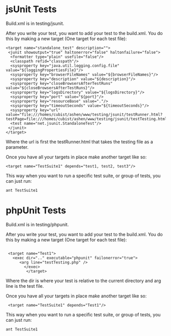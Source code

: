 # jsUnit Tests #

Build.xml is in testing/jsunit.

After you write your test, you want to add your test to the build.xml. You do this by making a new target (One target for each test file):
```
<target name="standalone_test" description="">
 <junit showoutput="true" haltonerror="false" haltonfailure="false">
  <formatter type="plain" usefile="false"/>
  <classpath refid="classpath"/>
  <sysproperty key="java.util.logging.config.file" value="${loggingPropertiesFile}"/>
  <sysproperty key="browserFileNames" value="${browserFileNames}"/>
  <sysproperty key="description" value="${description}"/>
  <sysproperty key="closeBrowsersAfterTestRuns" value="${closeBrowsersAfterTestRuns}"/>
  <sysproperty key="logsDirectory" value="${logsDirectory}"/>
  <sysproperty key="port" value="${port}"/>
  <sysproperty key="resourceBase" value="."/>
  <sysproperty key="timeoutSeconds" value="${timeoutSeconds}"/>
  <sysproperty key="url" value="file:///homes/cubist/ashen/www/testing/jsunit/testRunner.html?testPage=file:///homes/cubist/ashen/www/testing/jsunit/testTesting.html"/>
  <test name="net.jsunit.StandaloneTest"/>
 </junit>
</target>
```

Where the url is first the testRunner.html that takes the testing file as a parameter.

Once you have all your targets in place make another target like so:

```
<target name="TestSuite1" depends="test1, test2, test3"/>
```

This way when you want to run a specific test suite, or group of tests, you can just run:

```
ant TestSuite1
```


# phpUnit Tests #

Build.xml is in testing/phpunit.

After you write your test, you want to add your test to the build.xml. You do this by making a new target (One target for each test file):
```

 <target name="Test1">
   <exec dir=".." executable="phpunit" failonerror="true">
      <arg line="testTesting.php" />
        </exec>
         </target>
```

Where the dir is where your test is relative to the current directory and arg line is the test file.

Once you have all your targets in place make another target like so:

```
 <target name="TestSuite1" depends="Test1"/>
```

This way when you want to run a specific test suite, or group of tests, you can just run:

```
ant TestSuite1
```
